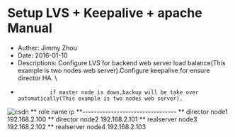 Setup LVS + Keepalive + apache Manual
=====================================
* Auther:   Jimmy Zhou
* Date:     2016-01-10
* Descriptions: Configure LVS for backend web server load balance(This example is two nodes web server).Configure keepalive for ensure director HA. \
*               if master node is down,backup will be take over automatically(This example is two nodes web server). 

![csdn](http://images.cnitblog.com/blog/381412/201502/092307196049297.png "Jimmy Zhou Lab")
** role			     name	   ip
**---------------------------------
** director  	 node1 	192.168.2.100
** director  	 node2	192.168.2.101
** realserver    node3 	192.168.2.102
** realserver  	 node4 	192.168.2.103

